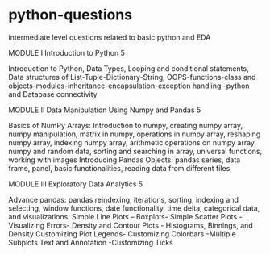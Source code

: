 # python-questions
intermediate level questions related to basic python and EDA


MODULE I Introduction to Python                                                                                                   5

Introduction to Python, Data Types, Looping and conditional statements, Data structures of List-Tuple-Dictionary-String, OOPS-functions-class and objects-modules-inheritance-encapsulation-exception handling -python and Database connectivity



MODULE II Data Manipulation Using Numpy and Pandas                                                              5

Basics of NumPy Arrays: Introduction to numpy, creating numpy array, numpy manipulation, matrix in numpy, operations in numpy array, reshaping numpy array, indexing numpy array, arithmetic operations on numpy array, numpy and random data, sorting and searching in array, universal functions, working with images Introducing Pandas Objects: pandas series, data frame, panel, basic functionalities, reading data from different files


MODULE III Exploratory Data Analytics                                                                                     5

Advance pandas: pandas reindexing, iterations, sorting, indexing and selecting, window functions, date functionality, time delta, categorical data, and visualizations. Simple Line Plots – Boxplots- Simple Scatter Plots - Visualizing Errors- Density and Contour Plots - Histograms, Binnings, and Density Customizing Plot Legends- Customizing Colorbars -Multiple Subplots Text and Annotation -Customizing Ticks
